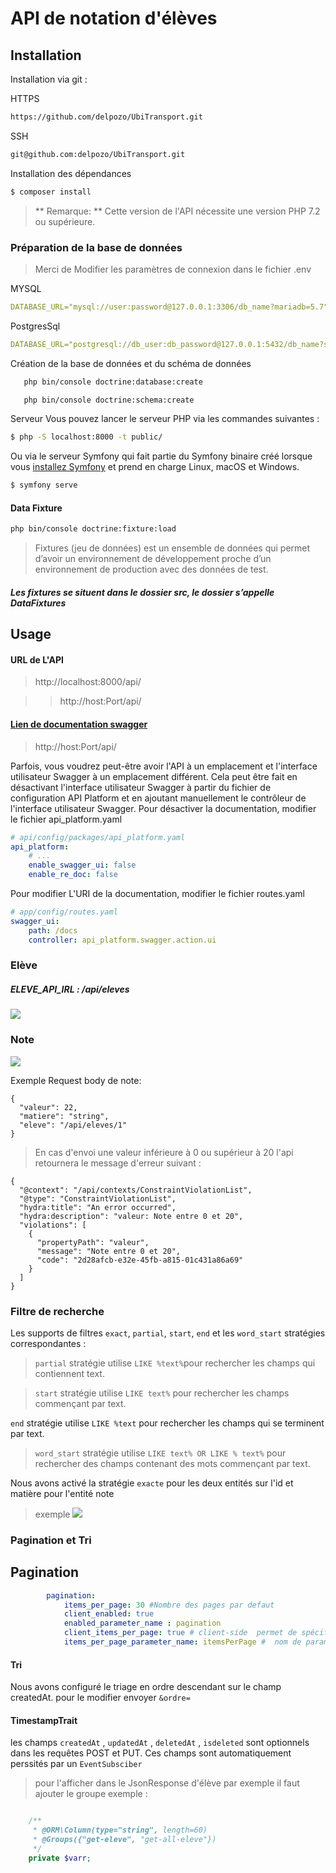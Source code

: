 # API de  notation d'élèves  
## Installation
Installation via git :

HTTPS
```sh
https://github.com/delpozo/UbiTransport.git
```

SSH
```sh
git@github.com:delpozo/UbiTransport.git
```
Installation des dépendances 
```sh
$ composer install
```
> ** Remarque: ** Cette version de l'API  nécessite une version PHP 7.2 ou supérieure.
### Préparation de la base de données
>Merci de Modifier les paramètres de connexion dans le fichier .env 
>
MYSQL
```yaml
DATABASE_URL="mysql://user:password@127.0.0.1:3306/db_name?mariadb=5.7"
```
PostgresSql 
```yaml
DATABASE_URL="postgresql://db_user:db_password@127.0.0.1:5432/db_name?serverVersion=13&charset=utf8"
```
Création de la base de données et du schéma de données 
```sh
   php bin/console doctrine:database:create
   ```
```sh
   php bin/console doctrine:schema:create
   ```
Serveur
Vous pouvez lancer le serveur PHP via les commandes suivantes :
```sh
$ php -S localhost:8000 -t public/
 ```
Ou via le serveur Symfony qui fait partie du Symfony binaire créé lorsque vous [installez Symfony](https://symfony.com/download) et prend en charge Linux, macOS et Windows.
```sh
$ symfony serve
 ```
#### Data Fixture
```sh
php bin/console doctrine:fixture:load
```
 >Fixtures (jeu de données) est
> un ensemble de données qui permet d’avoir un environnement de développement proche d’un environnement de production avec des données de test. 
##### Les fixtures se situent dans le dossier src, le dossier s’appelle DataFixtures

## Usage
#### URL de L'API
>http://localhost:8000/api/

>> http://host:Port/api/

#### [Lien de documentation swagger]("http://localhost:8000/api/") 
> http://host:Port/api/

Parfois, vous voudrez peut-être avoir l'API à un emplacement et l'interface utilisateur Swagger à un emplacement différent. 
Cela peut être fait en désactivant l'interface utilisateur Swagger à partir du fichier de configuration API Platform et en 
 ajoutant manuellement le contrôleur de l'interface utilisateur Swagger.
Pour désactiver la documentation, modifier le fichier api_platform.yaml
```yaml
# api/config/packages/api_platform.yaml
api_platform:
    # ...
    enable_swagger_ui: false
    enable_re_doc: false
```
Pour modifier L'URI de la documentation, modifier le fichier routes.yaml
```yaml
# app/config/routes.yaml
swagger_ui:
    path: /docs
    controller: api_platform.swagger.action.ui
```

### Elève 
##### ELEVE_API_IRL : /api/eleves
![](https://i.ibb.co/chDKDkt/Capture-Eleve.png) 
### Note 
![](https://i.ibb.co/5nwFhmS/Capture-Note.png)

Exemple Request body de note:
```http request
{
  "valeur": 22,
  "matiere": "string",
  "eleve": "/api/eleves/1"
}

```

>En cas d'envoi une valeur inférieure à 0 ou supérieur à 20 l'api retournera le message d'erreur suivant :

```http request
{
  "@context": "/api/contexts/ConstraintViolationList",
  "@type": "ConstraintViolationList",
  "hydra:title": "An error occurred",
  "hydra:description": "valeur: Note entre 0 et 20",
  "violations": [
    {
      "propertyPath": "valeur",
      "message": "Note entre 0 et 20",
      "code": "2d28afcb-e32e-45fb-a815-01c431a86a69"
    }
  ]
}
```


### Filtre de recherche
Les supports de filtres `exact`, `partial`, `start`, `end` et les `word_start` stratégies correspondantes :

> `partial` stratégie utilise `LIKE %text%`pour rechercher les champs qui contiennent text.

> `start` stratégie utilise `LIKE text%` pour rechercher les champs commençant par text.

 `end` stratégie utilise `LIKE %text` pour rechercher les champs qui se terminent par text.

> `word_start` stratégie utilise `LIKE text% OR LIKE % text%` pour rechercher des champs contenant des mots commençant par text.

Nous avons activé la stratégie `exacte` pour les deux entités  sur l'id et matière pour l'entité note
>exemple
>![](https://i.ibb.co/CwXR4k5/Capturerech.png)
### Pagination et Tri
## Pagination 

```yaml
        pagination:
            items_per_page: 30 #Nombre des pages par defaut
            client_enabled: true
            enabled_parameter_name : pagination
            client_items_per_page: true # client-side  permet de spécifier le nombre des objets par page 
            items_per_page_parameter_name: itemsPerPage #  nom de paramètre
```            
#### Tri
Nous avons configuré le triage  en ordre descendant sur le champ createdAt.
pour le modifier envoyer `&ordre=`


#### TimestampTrait
les champs `createdAt` , `updatedAt` , `deletedAt` , `isdeleted`
sont  optionnels dans les requêtes POST et PUT. Ces champs sont  automatiquement perssités par un `EventSubsciber`
> pour l'afficher dans le JsonResponse d'élève par exemple il  faut ajouter le groupe 
 >exemple :
 ```php

     /**
      * @ORM\Column(type="string", length=60)
      * @Groups({"get-eleve", "get-all-eleve"})
      */
     private $varr; 

 ```
    

